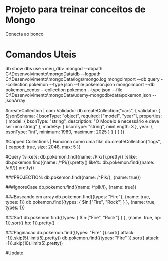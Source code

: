 # Projeto para treinar conceitos de Mongo
Conecta ao bonco

# Comandos Uteis
db
show dbs
use <meu_db>
mongod --dbpath C:\Desenvolvimento\mongoData\db --logpath C:\Desenvolvimento\mongoData\logs\mongo.log
mongoimport --db query --collection pokemon --type json --file pokemon.json
mongoimport --db pokemon_center --collection pokemon --type json --file C:\Desenvolvimento\mongoData\udemy-mongodb\data\pokemon.json --jsonArray

#createCollection | com Validador
db.createCollection("cars", {
validator: {
$jsonSchema: {
bsonType: "object",
required: ["model", "year"],
properties: {
model: {
bsonType: "string",
description: "O Modelo é necessário e deve ser uma string"
},
madeBy: {
bsonType: "string",
minLength: 3
},
year: {
bsonType: "int",
minimum: 1980,
maximum: 2025
}
}
}
}
})

#Capped Collections | Funciona como uma fila!
db.createCollection("logs", {
capped: true,
size: 2048,
max: 5
})

#Query
%like%: db.pokemon.find({name: /Pik/}).pretty()
%like: db.pokemon.find({name: /^Pi/}).pretty()
like%: db.pokemon.find({name: /a$/}).pretty()

###PROJECTION:
db.pokemon.find({name: /^Pik/}, {name: true})

###IgnoreCase
db.pokemon.find({name: /^pik/i}, {name: true})

###Buscando em array
db.pokemon.find({types: "Fire"}, {name: true, types: 1})
db.pokemon.find({types: { $in:["Fire", "Rock"] } }, {name: true, types: 1})

###Sort
db.pokemon.find({types: { $in:["Fire", "Rock"] } }, {name: true, hp: 1}).sort({ hp: 1}).pretty()

###Paginacao
db.pokemon.find({types: "Fire"  }).sort({ attack: -1}).skip(5).limit(5).pretty()
db.pokemon.find({types: "Fire"  }).sort({ attack: -1}).skip(10).limit(5).pretty()

#Update
